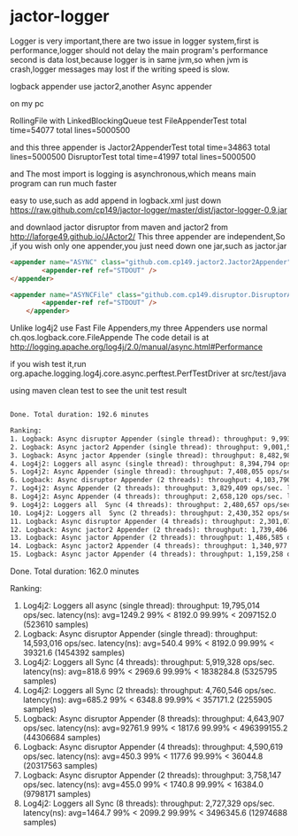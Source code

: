 jactor-logger
=============
Logger is very important,there are two issue in logger system,first is performance,logger should not delay the main program's performance
second is data lost,because logger is in same jvm,so when jvm is crash,logger messages may lost if the writing speed is slow.  


logback appender use jactor2,another Async appender

on my pc

RollingFile with LinkedBlockingQueue test 
FileAppenderTest total  time=54077 total lines=5000500

and this three appender is 
Jactor2AppenderTest total  time=34863 total lines=5000500 
DisruptorTest total  time=41997 total lines=5000500

and The most import is logging is asynchronous,which means main program can run much faster

 

easy to use,such as add append in logback.xml
just down https://raw.github.com/cp149/jactor-logger/master/dist/jactor-logger-0.9.jar

and downlaod jactor disruptor from maven
and jactor2 from http://laforge49.github.io/JActor2/
This three appender are independent,So ,if you wish only one appender,you just need down one jar,such as jactor.jar
```html
<appender name="ASYNC" class="github.com.cp149.jactor2.Jactor2Appender">
		<appender-ref ref="STDOUT" />
</appender>
```
```html	
<appender name="ASYNCFile" class="github.com.cp149.disruptor.DisruptorAppender">		
		<appender-ref ref="STDOUT" />
	</appender>
```
Unlike log4j2 use Fast File Appenders,my three  Appenders use normal ch.qos.logback.core.FileAppende
The  code detail is at http://logging.apache.org/log4j/2.0/manual/async.html#Performance

if you wish test it,run org.apache.logging.log4j.core.async.perftest.PerfTestDriver at src/test/java

using maven clean test to see the unit test result
```html

Done. Total duration: 192.6 minutes

Ranking:
1. Logback: Async disruptor Appender (single thread): throughput: 9,993,043 ops/sec. latency(ns): avg=3532.4 99% < 19660.8 99.99% < 16829644.8 (285431 samples)
2. Logback: Async jactor2 Appender (single thread): throughput: 9,001,575 ops/sec. latency(ns): avg=1210.0 99% < 2048.0 99.99% < 65536.0 (21476524 samples)
3. Logback: Async jactor Appender (single thread): throughput: 8,482,989 ops/sec. latency(ns): avg=1201.4 99% < 2048.0 99.99% < 65536.0 (22639435 samples)
4. Log4j2: Loggers all async (single thread): throughput: 8,394,794 ops/sec. latency(ns): avg=8631.6 99% < 13107.2 99.99% < 26869760.0 (610686 samples)
5. Log4j2: Async Appender (single thread): throughput: 7,408,055 ops/sec. latency(ns): avg=864.6 99% < 4096.0 99.99% < 131072.0 (478795 samples)
6. Logback: Async disruptor Appender (2 threads): throughput: 4,103,790 ops/sec. latency(ns): avg=884.1 99% < 4505.6 99.99% < 65536.0 (4500675 samples)
7. Log4j2: Async Appender (2 threads): throughput: 3,829,409 ops/sec. latency(ns): avg=685.1 99% < 4096.0 99.99% < 65536.0 (2034956 samples)
8. Log4j2: Async Appender (4 threads): throughput: 2,658,120 ops/sec. latency(ns): avg=607.9 99% < 2048.0 99.99% < 239206.4 (19951913 samples)
9. Log4j2: Loggers all  Sync (4 threads): throughput: 2,480,657 ops/sec. latency(ns): avg=4324.3 99% < 7372.8 99.99% < 13841203.2 (6575838 samples)
10. Log4j2: Loggers all  Sync (2 threads): throughput: 2,430,352 ops/sec. latency(ns): avg=651.3 99% < 2457.6 99.99% < 65536.0 (8625233 samples)
11. Logback: Async disruptor Appender (4 threads): throughput: 2,301,079 ops/sec. latency(ns): avg=7799.6 99% < 4300.8 99.99% < 24169676.8 (7478483 samples)
12. Logback: Async jactor2 Appender (2 threads): throughput: 1,739,406 ops/sec. latency(ns): avg=931.2 99% < 2048.0 99.99% < 42598.4 (48717475 samples)
13. Logback: Async jactor Appender (2 threads): throughput: 1,486,585 ops/sec. latency(ns): avg=930.7 99% < 2048.0 99.99% < 36044.8 (49685633 samples)
14. Logback: Async jactor2 Appender (4 threads): throughput: 1,340,977 ops/sec. latency(ns): avg=1253.6 99% < 1587.2 99.99% < 80281.6 (87902519 samples)
15. Logback: Async jactor Appender (4 threads): throughput: 1,159,258 ops/sec. latency(ns): avg=1020.1 99% < 1587.2 99.99% < 77004.8 (99564074 samples)
```
Done. Total duration: 162.0 minutes

Ranking:
1. Log4j2: Loggers all async (single thread): throughput: 19,795,014 ops/sec. latency(ns): avg=1249.2 99% < 8192.0 99.99% < 2097152.0 (523610 samples)
2. Logback: Async disruptor Appender (single thread): throughput: 14,593,016 ops/sec. latency(ns): avg=540.4 99% < 8192.0 99.99% < 39321.6 (1454392 samples)
3. Log4j2: Loggers all  Sync (4 threads): throughput: 5,919,328 ops/sec. latency(ns): avg=818.6 99% < 2969.6 99.99% < 1838284.8 (5325795 samples)
4. Log4j2: Loggers all  Sync (2 threads): throughput: 4,760,546 ops/sec. latency(ns): avg=685.2 99% < 6348.8 99.99% < 357171.2 (2255905 samples)
5. Logback: Async disruptor Appender (8 threads): throughput: 4,643,907 ops/sec. latency(ns): avg=92761.9 99% < 1817.6 99.99% < 496399155.2 (44306684 samples)
6. Logback: Async disruptor Appender (4 threads): throughput: 4,590,619 ops/sec. latency(ns): avg=450.3 99% < 1177.6 99.99% < 36044.8 (20317563 samples)
7. Logback: Async disruptor Appender (2 threads): throughput: 3,758,147 ops/sec. latency(ns): avg=455.0 99% < 1740.8 99.99% < 16384.0 (9798171 samples)
8. Log4j2: Loggers all  Sync (8 threads): throughput: 2,727,329 ops/sec. latency(ns): avg=1464.7 99% < 2099.2 99.99% < 3496345.6 (12974688 samples)


